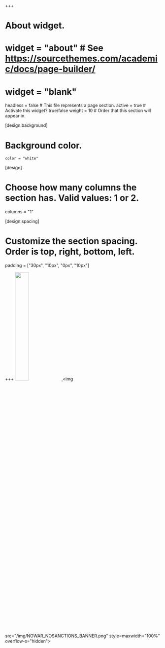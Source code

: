 +++
# About widget.
# widget = "about"  # See https://sourcethemes.com/academic/docs/page-builder/
# widget = "blank"
headless = false  # This file represents a page section.
active = true  # Activate this widget? true/false
weight = 10  # Order that this section will appear in.

[design.background]
  # Background color.
    color = "white"

[design]
  # Choose how many columns the section has. Valid values: 1 or 2.
  columns = "1"

[design.spacing]
  # Customize the section spacing. Order is top, right, bottom, left.
  padding = ["30px", "10px", "0px", "10px"]

+++
 <a href="https://www.socialists.nyc/">
  <img src="/img/nycdsa.png" style="width:30%;">
</a> 
  <img src="/img/NOWAR_NOSANCTIONS_BANNER.png" style=maxwidth="100%" overflow-x="hidden">
